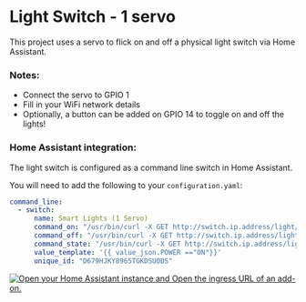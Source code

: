 # Light Switch - 1 servo
This project uses a servo to flick on and off a physical light switch via Home Assistant.
### Notes:
- Connect the servo to GPIO 1
- Fill in your WiFi network details
- Optionally, a button can be added on GPIO 14 to toggle on and off the lights!

### Home Assistant integration:
The light switch is configured as a command line switch in Home Assistant.

You will need to add the following to your `configuration.yaml`:
```yaml
command_line:
  - switch:
      name: Smart Lights (1 Servo)
      command_on: "/usr/bin/curl -X GET http://switch.ip.address/light/on"
      command_off: "/usr/bin/curl -X GET http://switch.ip.address/light/off"
      command_state: "/usr/bin/curl -X GET http://switch.ip.address/light/status"
      value_template: '{{ value_json.POWER =="ON"}}'
      unique_id: "D679HJKY8965TGKDSU0DS"
```

[![Open your Home Assistant instance and Open the ingress URL of an add-on.](https://my.home-assistant.io/badges/supervisor_ingress.svg)](https://my.home-assistant.io/redirect/supervisor_ingress/?addon=core_configurator)
